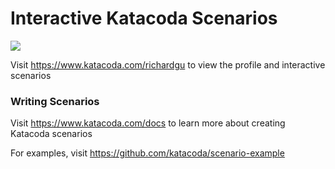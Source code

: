 # Interactive Katacoda Scenarios

[![](http://shields.katacoda.com/katacoda/richardgu/count.svg)](https://www.katacoda.com/richardgu "Get your profile on Katacoda.com")

Visit https://www.katacoda.com/richardgu to view the profile and interactive scenarios

### Writing Scenarios
Visit https://www.katacoda.com/docs to learn more about creating Katacoda scenarios

For examples, visit https://github.com/katacoda/scenario-example
